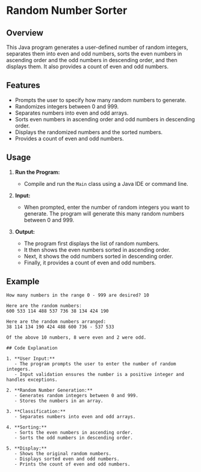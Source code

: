 # Random Number Sorter

## Overview

This Java program generates a user-defined number of random integers, separates them into even and odd numbers, sorts the even numbers in ascending order and the odd numbers in descending order, and then displays them. It also provides a count of even and odd numbers.

## Features

- Prompts the user to specify how many random numbers to generate.
- Randomizes integers between 0 and 999.
- Separates numbers into even and odd arrays.
- Sorts even numbers in ascending order and odd numbers in descending order.
- Displays the randomized numbers and the sorted numbers.
- Provides a count of even and odd numbers.

## Usage

1. **Run the Program:**
   - Compile and run the `Main` class using a Java IDE or command line.

2. **Input:**
   - When prompted, enter the number of random integers you want to generate. The program will generate this many random numbers between 0 and 999.

3. **Output:**
   - The program first displays the list of random numbers.
   - It then shows the even numbers sorted in ascending order.
   - Next, it shows the odd numbers sorted in descending order.
   - Finally, it provides a count of even and odd numbers.

## Example
```plaintext
How many numbers in the range 0 - 999 are desired? 10

Here are the random numbers:
600 533 114 488 537 736 38 134 424 190 

Here are the random numbers arranged:
38 114 134 190 424 488 600 736 - 537 533 

Of the above 10 numbers, 8 were even and 2 were odd.

## Code Explanation

1. **User Input:**
   - The program prompts the user to enter the number of random integers.
   - Input validation ensures the number is a positive integer and handles exceptions.

2. **Random Number Generation:**
   - Generates random integers between 0 and 999.
   - Stores the numbers in an array.

3. **Classification:**
   - Separates numbers into even and odd arrays.

4. **Sorting:**
   - Sorts the even numbers in ascending order.
   - Sorts the odd numbers in descending order.

5. **Display:**
   - Shows the original random numbers.
   - Displays sorted even and odd numbers.
   - Prints the count of even and odd numbers.
